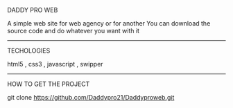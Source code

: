 DADDY PRO WEB

A simple web site for web agency or for another
You can download the source code and do whatever you want with it
___________________________________________________________________

TECHOLOGIES

html5 , css3 , javascript , swipper

_________________________________________________

HOW TO GET THE PROJECT

git clone  https://github.com/Daddypro21/Daddyproweb.git